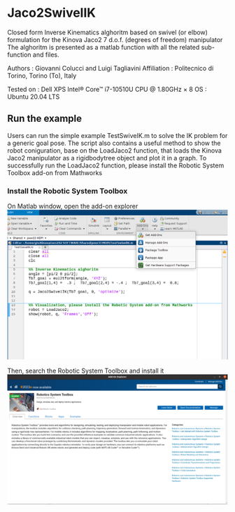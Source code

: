 # Jaco2SwivelIK
Closed form Inverse Kinematics alghoritm based on swivel (or elbow) formulation for the Kinova Jaco2 7 d.o.f. (degrees of freedom) manipulator
The alghoritm is presented as a matlab function with all the related sub-function and files.

Authors : Giovanni Colucci and Luigi Tagliavini 
Affiliation : Politecnico di Torino, Torino (To), Italy

Tested on : Dell XPS Intel® Core™ i7-10510U CPU @ 1.80GHz × 8 
OS : Ubuntu 20.04 LTS

## Run the example

Users can run the simple example TestSwiveIK.m to solve the IK problem for a generic goal pose. The script also contains a useful method to show the robot coniguration, base on the LoadJaco2 function, that loads the Kinova Jaco2 manipulator as a rigidbodytree object and plot it in a graph. To successfully run the LoadJaco2 function, please install the Robotic System Toolbox add-on from Mathworks


### Install the Robotic System Toolbox

On Matlab window, open the add-on explorer
![Install1](/Images/InstallAddOn.png)

Then, search the Robotic System Toolbox and install it
![Install1](/Images/RST.png)

